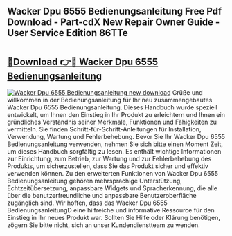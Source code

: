 ## Wacker Dpu 6555 Bedienungsanleitung Free Pdf Download - Part-cdX New Repair Owner Guide - User Service Edition 86TTe

# <h2><a href="http://df23y4y.blite.top/?on=Wacker+Dpu+6555+Bedienungsanleitung">🔗Download 👉🔴 Wacker Dpu 6555 Bedienungsanleitung</a></h2>

[![Wacker Dpu 6555 Bedienungsanleitung new download](https://i.imgur.com/lujVjoI.png)](http://df23y4y.blite.top/?on=Wacker+Dpu+6555+Bedienungsanleitung)
Grüße und willkommen in der Bedienungsanleitung für Ihr neu zusammengebautes Wacker Dpu 6555 Bedienungsanleitung. Dieses Handbuch wurde speziell entwickelt, um Ihnen den Einstieg in Ihr Produkt zu erleichtern und Ihnen ein gründliches Verständnis seiner Merkmale, Funktionen und Fähigkeiten zu vermitteln. Sie finden Schritt-für-Schritt-Anleitungen für Installation, Verwendung, Wartung und Fehlerbehebung. Bevor Sie Ihr Wacker Dpu 6555 Bedienungsanleitung verwenden, nehmen Sie sich bitte einen Moment Zeit, um dieses Handbuch sorgfältig zu lesen. Es enthält wichtige Informationen zur Einrichtung, zum Betrieb, zur Wartung und zur Fehlerbehebung des Produkts, um sicherzustellen, dass Sie das Produkt sicher und effektiv verwenden können. Zu den erweiterten Funktionen von Wacker Dpu 6555 Bedienungsanleitung gehören mehrsprachige Unterstützung, Echtzeitübersetzung, anpassbare Widgets und Spracherkennung, die alle über die benutzerfreundliche und anpassbare Benutzeroberfläche zugänglich sind. Wir hoffen, dass das Wacker Dpu 6555 BedienungsanleitungD eine hilfreiche und informative Ressource für den Einstieg in Ihr neues Produkt war. Sollten Sie Hilfe oder Klärung benötigen, zögern Sie bitte nicht, sich an unser Kundendienstteam zu wenden.
